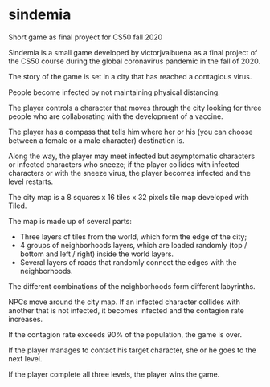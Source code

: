 # sindemia
Short game as final proyect for CS50 fall 2020



Sindemia is a small game developed by victorjvalbuena as a final project of the CS50 course during the global coronavirus pandemic in the fall of 2020.

The story of the game is set in a city that has reached a contagious virus.

People become infected by not maintaining physical distancing.

The player controls a character that moves through the city looking for three people who are collaborating with the development of a vaccine.

The player has a compass that tells him where her or his (you can choose between a female or a male character) destination is.

Along the way, the player may meet infected but asymptomatic characters or infected characters who sneeze; if the player collides with infected characters or with the sneeze virus, the player becomes infected and the level restarts.

The city map is a 8 squares x 16 tiles x 32 pixels tile map developed with Tiled.

The map is made up of several parts:

- Three layers of tiles from the world, which form the edge of the city;
- 4 groups of neighborhoods layers, which are loaded randomly (top / bottom and left / right) inside the world layers.
- Several layers of roads that randomly connect the edges with the neighborhoods.

The different combinations of the neighborhoods form different labyrinths.

NPCs move around the city map. If an infected character collides with another that is not infected, it becomes infected and the contagion rate increases.

If the contagion rate exceeds 90% of the population, the game is over.

If the player manages to contact his target character, she or he goes to the next level.

If the player complete all three levels, the player wins the game.


